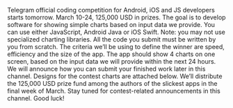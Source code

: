 Telegram official coding competition for Android, iOS and JS developers starts tomorrow.   March 10-24, 125,000 USD in prizes.  The goal is to develop software for showing simple charts based on input data we provide. You can use either JavaScript, Android Java or iOS Swift.   Note: you may not use specialized charting libraries. All the code you submit must be written by you from scratch.  The criteria we’ll be using to define the winner are speed, efficiency and the size of the app.  The app should show 4 charts on one screen, based on the input data we will provide within the next 24 hours. We will announce how you can submit your finished work later in this channel.  Designs for the contest charts are attached below. We’ll distribute the 125,000 USD prize fund among the authors of the slickest apps in the final week of March.  Stay tuned for contest-related announcements in this channel.  Good luck!